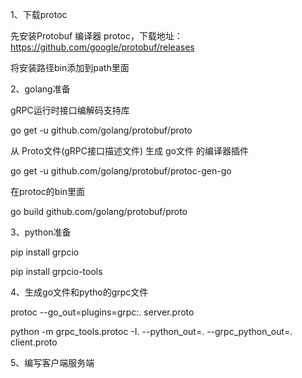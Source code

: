 1、下载protoc

  先安装Protobuf 编译器 protoc，下载地址：https://github.com/google/protobuf/releases
  
  将安装路径bin添加到path里面
  
2、golang准备

  gRPC运行时接口编解码支持库
  
  go get -u github.com/golang/protobuf/proto
  
  从 Proto文件(gRPC接口描述文件) 生成 go文件 的编译器插件
  
  go get -u github.com/golang/protobuf/protoc-gen-go
  
  在protoc的bin里面
  
  go build github.com/golang/protobuf/proto
  
 3、python准备
 
  pip install grpcio
  
  pip install grpcio-tools
  
 4、生成go文件和pytho的grpc文件
 
  protoc --go_out=plugins=grpc:. server.proto
  
  python -m grpc_tools.protoc -I. --python_out=. --grpc_python_out=. client.proto 
  
 5、编写客户端服务端
